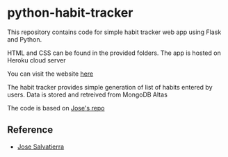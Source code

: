 # python-habit-tracker
This repository contains code for simple habit tracker web app using Flask and Python. 

HTML and CSS can be found in the provided folders. The app is hosted on Heroku cloud server 

You can visit the website [here](https://chatchanan-habit-tracker.herokuapp.com/)

The habit tracker provides simple generation of list of habits entered by users. Data is stored and retreived from MongoDB Altas

The code is based on [Jose's repo](https://github.com/tecladocode/habit-tracker-recording)

## Reference
- [Jose Salvatierra](https://github.com/jslvtr)
